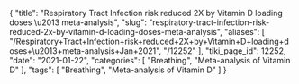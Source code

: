 {
    "title": "Respiratory Tract Infection risk reduced 2X by Vitamin D loading doses \u2013 meta-analysis",
    "slug": "respiratory-tract-infection-risk-reduced-2x-by-vitamin-d-loading-doses-meta-analysis",
    "aliases": [
        "/Respiratory+Tract+Infection+risk+reduced+2X+by+Vitamin+D+loading+doses+\u2013+meta-analysis+Jan+2021",
        "/12252"
    ],
    "tiki_page_id": 12252,
    "date": "2021-01-22",
    "categories": [
        "Breathing",
        "Meta-analysis of Vitamin D"
    ],
    "tags": [
        "Breathing",
        "Meta-analysis of Vitamin D"
    ]
}
